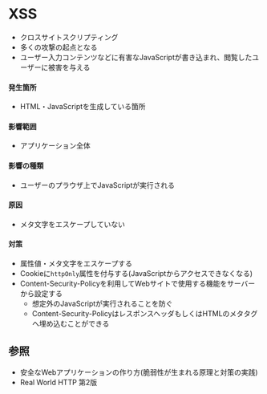 # XSS
- クロスサイトスクリプティング
- 多くの攻撃の起点となる
- ユーザー入力コンテンツなどに有害なJavaScriptが書き込まれ、閲覧したユーザーに被害を与える

#### 発生箇所
- HTML・JavaScriptを生成している箇所

#### 影響範囲
- アプリケーション全体

#### 影響の種類
- ユーザーのプラウザ上でJavaScriptが実行される

#### 原因
- メタ文字をエスケープしていない

#### 対策
- 属性値・メタ文字をエスケープする
- Cookieに`httpOnly`属性を付与する(JavaScriptからアクセスできなくなる)
- Content-Security-Policyを利用してWebサイトで使用する機能をサーバーから設定する
  - 想定外のJavaScriptが実行されることを防ぐ
  - Content-Security-PolicyはレスポンスヘッダもしくはHTMLのメタタグへ埋め込むことができる

## 参照
- 安全なWebアプリケーションの作り方(脆弱性が生まれる原理と対策の実践)
- Real World HTTP 第2版
